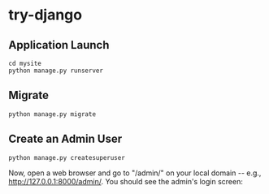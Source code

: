 # try-django
## Application Launch
```
cd mysite
python manage.py runserver
```
## Migrate
```
python manage.py migrate
```

## Create an Admin User
```
python manage.py createsuperuser
```
Now, open a web browser and go to "/admin/" on your local domain -- e.g., http://127.0.0.1:8000/admin/. You should see the admin's login screen:
